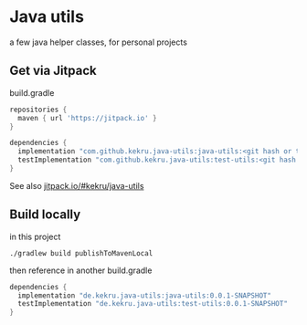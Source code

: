 # Java utils

a few java helper classes, for personal projects

## Get via Jitpack

build.gradle

```groovy
repositories {
  maven { url 'https://jitpack.io' }
}

dependencies {
  implementation "com.github.kekru.java-utils:java-utils:<git hash or tag>"
  testImplementation "com.github.kekru.java-utils:test-utils:<git hash or tag>"
}
```

See also [jitpack.io/#kekru/java-utils](https://jitpack.io/#kekru/java-utils)

## Build locally

in this project

```
./gradlew build publishToMavenLocal
```

then reference in another build.gradle

```groovy
dependencies {
  implementation "de.kekru.java-utils:java-utils:0.0.1-SNAPSHOT"
  testImplementation "de.kekru.java-utils:test-utils:0.0.1-SNAPSHOT"
}
```
